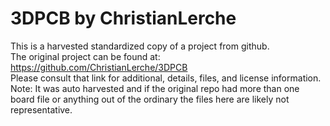 
# 3DPCB by ChristianLerche  
This is a harvested standardized copy of a project from github.  
The original project can be found at:  
https://github.com/ChristianLerche/3DPCB  
Please consult that link for additional, details, files, and license information.  
Note: It was auto harvested and if the original repo had more than one board file or anything out of the ordinary the files here are likely not representative.  
    